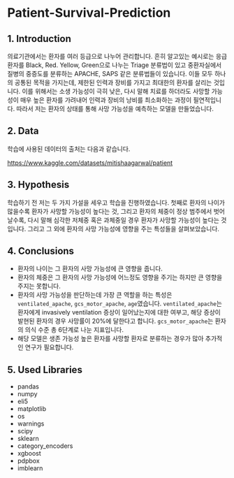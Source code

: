 # Patient-Survival-Prediction

## 1. Introduction
의료기관에서는 환자를 여러 등급으로 나누어 관리합니다. 흔히 알고있는 예시로는 응급환자를 Black, Red. Yellow, Green으로 나누는 Triage 분류법이 있고 중환자실에서 질병의 중증도를 분류하는 APACHE, SAPS 같은 분류법들이 있습니다. 이들 모두 하나의 공통된 목적을 가지는데, 제한된 인력과 장비를 가지고 최대한의 환자를 살리는 것입니다. 이를 위해서는 소생 가능성이 극히 낮은, 다시 말해 치료를 하더라도 사망할 가능성이 매우 높은 환자를 가려내어 인력과 장비의 낭비를 최소화하는 과정이 필연적입니다. 따라서 저는 환자의 상태를 통해 사망 가능성을 예측하는 모델을 만들었습니다.

## 2. Data
학습에 사용된 데이터의 출처는 다음과 같습니다.

https://www.kaggle.com/datasets/mitishaagarwal/patient

## 3. Hypothesis
학습하기 전 저는 두 가지 가설을 세우고 학습을 진행하였습니다. 첫째로 환자의 나이가 많을수록 환자가 사망할 가능성이 높다는 것, 그리고 환자의 체중이 정상 범주에서 벗어날수록, 다시 말해 심각한 저체중 혹은 과체중일 경우 환자가 사망할 가능성이 높다는 것입니다. 그리고 그 외에 환자의 사망 가능성에 영향을 주는 특성들을 살펴보았습니다. 

## 4. Conclusions
- 환자의 나이는 그 환자의 사망 가능성에 큰 영향을 줍니다.
- 환자의 체중은 그 환자의 사망 가능성에 어느정도 영향을 주기는 하지만 큰 영향을 주지는 못합니다.
- 환자의 사망 가능성을 판단하는데 가장 큰 역할을 하는 특성은 `ventilated_apache`, `gcs_motor_apache`, `age`였습니다. `ventilated_apache`는 환자에게 invasively ventilation 증상이 일어났는지에 대한 여부고, 해당 증상이 발현된 환자의 경우 사망률이 20%에 달한다고 합니다. `gcs_motor_apache`는 환자의 의식 수준 총 6단계로 나눈 지표입니다.
- 해당 모델은 생존 가능성 높은 환자를 사망할 환자로 분류하는 경우가 많아 추가적인 연구가 필요합니다.

## 5. Used Libraries
- pandas
- numpy
- eli5
- matplotlib
- os
- warnings
- scipy
- sklearn
- category_encoders
- xgboost
- pdpbox
- imblearn
